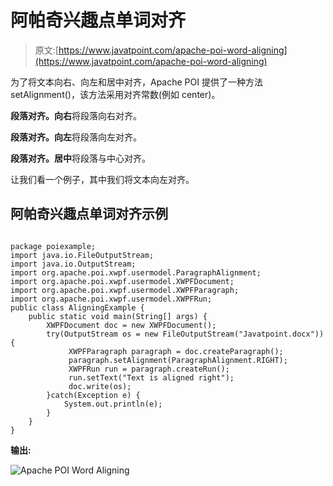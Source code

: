 # 阿帕奇兴趣点单词对齐

> 原文:[https://www.javatpoint.com/apache-poi-word-aligning](https://www.javatpoint.com/apache-poi-word-aligning)

为了将文本向右、向左和居中对齐，Apache POI 提供了一种方法 setAlignment()，该方法采用对齐常数(例如 center)。

**段落对齐。向右**将段落向右对齐。

**段落对齐。向左**将段落向左对齐。

**段落对齐。居中**将段落与中心对齐。

让我们看一个例子，其中我们将文本向左对齐。

## 阿帕奇兴趣点单词对齐示例

```

package poiexample;
import java.io.FileOutputStream;
import java.io.OutputStream;
import org.apache.poi.xwpf.usermodel.ParagraphAlignment;
import org.apache.poi.xwpf.usermodel.XWPFDocument;
import org.apache.poi.xwpf.usermodel.XWPFParagraph;
import org.apache.poi.xwpf.usermodel.XWPFRun;
public class AligningExample {
	public static void main(String[] args) {
		XWPFDocument doc = new XWPFDocument();
	    try(OutputStream os = new FileOutputStream("Javatpoint.docx")) {
	    	 XWPFParagraph paragraph = doc.createParagraph();
	    	 paragraph.setAlignment(ParagraphAlignment.RIGHT);
	         XWPFRun run = paragraph.createRun();
	         run.setText("Text is aligned right");
	         doc.write(os);
	    }catch(Exception e) {
	    	System.out.println(e);
	    }
	}
}

```

**输出:**

![Apache POI Word Aligning](../Images/af3c2a618ef3bffe8c239f4c0c5c38a2.png)